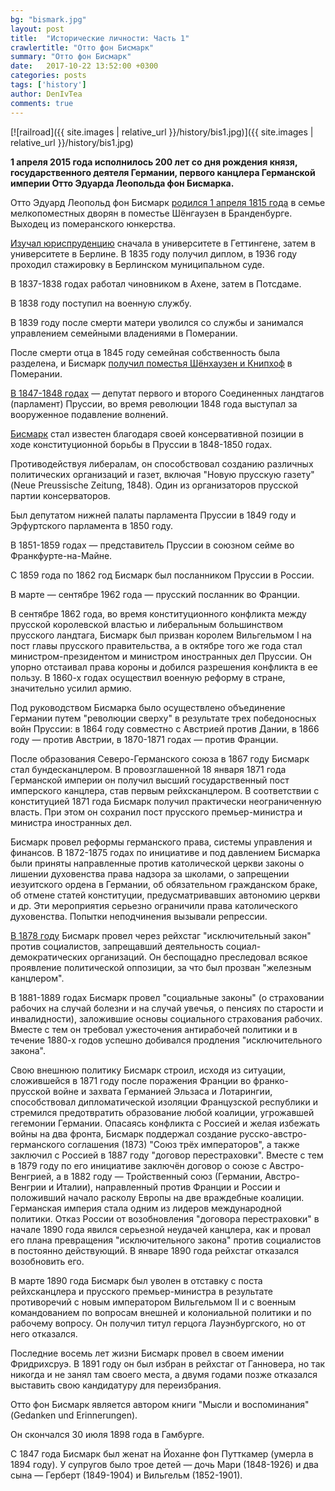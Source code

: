 ```yaml
---
bg: "bismark.jpg"
layout: post
title:  "Исторические личности: Часть 1"
crawlertitle: "Отто фон Бисмарк"
summary: "Отто фон Бисмарк"
date:   2017-10-22 13:52:00 +0300
categories: posts
tags: ['history']
author: DenIvTea
comments: true
---
```

[![railroad]({{ site.images | relative_url }}/history/bis1.jpg)]({{ site.images | relative_url }}/history/bis1.jpg)

**1 апреля 2015 года исполнилось 200 лет со дня рождения князя, государственного деятеля Германии, первого канцлера Германской империи Отто Эдуарда Леопольда фон Бисмарка.**

Отто Эдуард Леопольд фон Бисмарк [родился 1 апреля 1815 года](https://dic.academic.ru/dic.nsf/sie/2142) в семье мелкопоместных дворян в поместье Шёнгаузен в Бранденбурге. Выходец из померанского юнкерства.

[Изучал юриспруденцию](https://www.dhm.de/lemo/biografie/otto-bismarck) сначала в университете в Геттингене, затем в университете в Берлине. В 1835 году получил диплом, в 1936 году проходил стажировку в Берлинском муниципальном суде.

В 1837-1838 годах работал чиновником в Ахене, затем в Потсдаме.

В 1838 году поступил на военную службу.

В 1839 году после смерти матери уволился со службы и занимался управлением семейными владениями в Померании.

После смерти отца в 1845 году семейная собственность была разделена, и Бисмарк [получил поместья Шёнхаузен и Книпхоф](http://www.krugosvet.ru/enc/istoriya/BISMARK_OTTO_FON.html) в Померании.

[В 1847-1848 годах](https://dic.academic.ru/dic.nsf/enc3p/73306) — депутат первого и второго Соединенных ландтагов (парламент) Пруссии, во время революции 1848 года выступал за вооруженное подавление волнений.

[Бисмарк](http://encyclopedia.mil.ru/encyclopedia/dictionary/details.htm?id=3403@morfDictionary) стал известен благодаря своей консервативной позиции в ходе конституционной борьбы в Пруссии в 1848-1850 годах.

Противодействуя либералам, он способствовал созданию различных политических организаций и газет, включая "Новую прусскую газету" (Neue Preussische Zeitung, 1848). Один из организаторов прусской партии консерваторов.

Был депутатом нижней палаты парламента Пруссии в 1849 году и Эрфуртского парламента в 1850 году.

В 1851-1859 годах — представитель Пруссии в союзном сейме во Франкфурте-на-Майне.

С 1859 года по 1862 год Бисмарк был посланником Пруссии в России.

В марте — сентябре 1962 года — прусский посланник во Франции.

В сентябре 1862 года, во время конституционного конфликта между прусской королевской властью и либеральным большинством прусского ландтага, Бисмарк был призван королем Вильгельмом I на пост главы прусского правительства, а в октябре того же года стал министром-президентом и министром иностранных дел Пруссии. Он упорно отстаивал права короны и добился разрешения конфликта в ее пользу. В 1860-х годах осуществил военную реформу в стране, значительно усилил армию.

Под руководством Бисмарка было осуществлено объединение Германии путем "революции сверху" в результате трех победоносных войн Пруссии: в 1864 году совместно с Австрией против Дании, в 1866 году — против Австрии, в 1870-1871 годах — против Франции.

После образования Северо-Германского союза в 1867 году Бисмарк стал бундесканцлером. В провозглашенной 18 января 1871 года Германской империи он получил высший государственный пост имперского канцлера, став первым рейхсканцлером. В соответствии с конституцией 1871 года Бисмарк получил практически неограниченную власть. При этом он сохранил пост прусского премьер-министра и министра иностранных дел.

Бисмарк провел реформы германского права, системы управления и финансов. В 1872-1875 годах по инициативе и под давлением Бисмарка были приняты направленные против католической церкви законы о лишении духовенства права надзора за школами, о запрещении иезуитского ордена в Германии, об обязательном гражданском браке, об отмене статей конституции, предусматривавших автономию церкви и др. Эти мероприятия серьезно ограничили права католического духовенства. Попытки неподчинения вызывали репрессии.

[В 1878 году](https://dic.academic.ru/dic.nsf/biograf/2686) Бисмарк провел через рейхстаг "исключительный закон" против социалистов, запрещавший деятельность социал-демократических организаций. Он беспощадно преследовал всякое проявление политической оппозиции, за что был прозван "железным канцлером".

В 1881-1889 годах Бисмарк провел "социальные законы" (о страховании рабочих на случай болезни и на случай увечья, о пенсиях по старости и инвалидности), заложившие основы социального страхования рабочих. Вместе с тем он требовал ужесточения антирабочей политики и в течение 1880-х годов успешно добивался продления "исключительного закона".

Свою внешнюю политику Бисмарк строил, исходя из ситуации, сложившейся в 1871 году после поражения Франции во франко-прусской войне и захвата Германией Эльзаса и Лотарингии, способствовал дипломатической изоляции Французской республики и стремился предотвратить образование любой коалиции, угрожавшей гегемонии Германии. Опасаясь конфликта с Россией и желая избежать войны на два фронта, Бисмарк поддержал создание русско-австро-германского соглашения (1873) "Союз трёх императоров", а также заключил с Россией в 1887 году "договор перестраховки". Вместе с тем в 1879 году по его инициативе заключён договор о союзе с Австро-Венгрией, а в 1882 году — Тройственный союз (Германии, Австро-Венгрии и Италии), направленный против Франции и России и положивший начало расколу Европы на две враждебные коалиции. Германская империя стала одним из лидеров международной политики. Отказ России от возобновления "договора перестраховки" в начале 1890 года явился серьезной неудачей канцлера, как и провал его плана превращения "исключительного закона" против социалистов в постоянно действующий. В январе 1890 года рейхстаг отказался возобновить его.

В марте 1890 года Бисмарк был уволен в отставку с поста рейхсканцлера и прусского премьер-министра в результате противоречий с новым императором Вильгельмом II и с военным командованием по вопросам внешней и колониальной политики и по рабочему вопросу. Он получил титул герцога Лауэнбургского, но от него отказался.

Последние восемь лет жизни Бисмарк провел в своем имении Фридрихсруэ. В 1891 году он был избран в рейхстаг от Ганновера, но так никогда и не занял там своего места, а двумя годами позже отказался выставить свою кандидатуру для переизбрания.

Отто фон Бисмарк является автором книги "Мысли и воспоминания" (Gedanken und Erinnerungen).

Он скончался 30 июля 1898 года в Гамбурге.

C 1847 года Бисмарк был женат на Йоханне фон Путткамер (умерла в 1894 году). У супругов было трое детей — дочь Мари (1848-1926) и два сына — Герберт (1849-1904) и Вильгельм (1852-1901).
